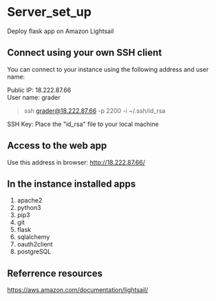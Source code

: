 # Server_set_up
Deploy flask app on Amazon Lightsail

## Connect using your own SSH client
You can connect to your instance using the following address and user name:

Public IP: 18.222.87.66  
User name: grader

> ssh grader@18.222.87.66 -p 2200 -i ~/.ssh/id_rsa

SSH Key: Place the "id_rsa" file to your local machine

## Access to the web app
Use this address in browser: http://18.222.87.66/


## In the instance installed apps
1. apache2
2. python3
3. pip3
4. git
5. flask
6. sqlalchemy
7. oauth2client
8. postgreSQL

## Referrence resources
https://aws.amazon.com/documentation/lightsail/
